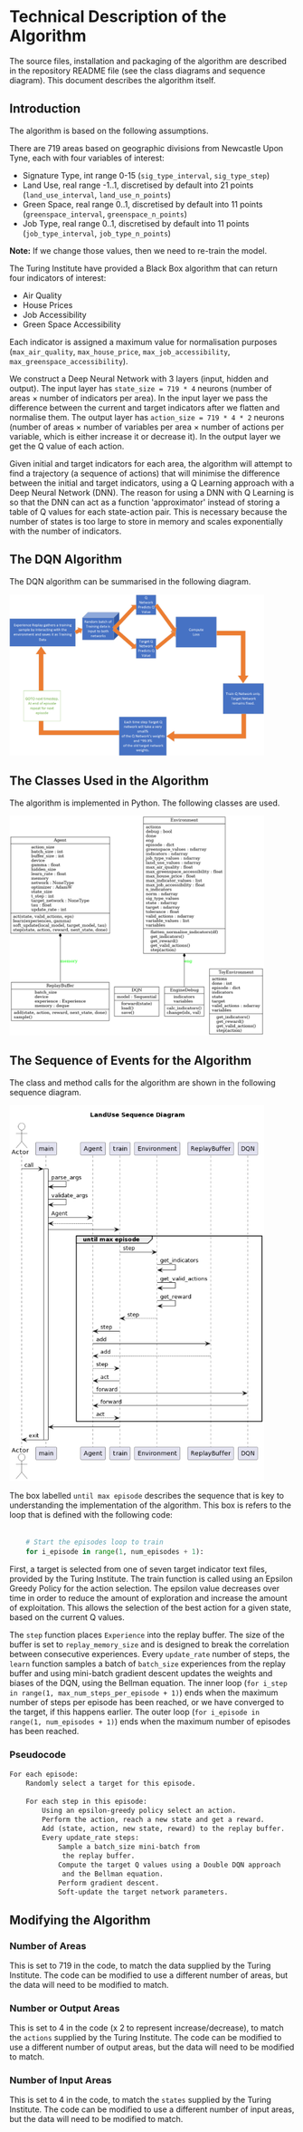 # Technical Description of the Algorithm

The source files, installation and packaging of the algorithm are described in the repository README file (see the class diagrams and sequence diagram). This document describes the algorithm itself.

## Introduction

The algorithm is based on the following assumptions.

There are 719 areas based on geographic divisions from Newcastle Upon Tyne, each with four variables of interest:

* Signature Type, int range 0-15 (`sig_type_interval`, `sig_type_step`)
* Land Use, real range -1..1, discretised by default into 21 points (`land_use_interval`, `land_use_n_points`)
* Green Space, real range 0..1, discretised by default into 11 points (`greenspace_interval`, `greenspace_n_points`)
* Job Type, real range 0..1, discretised by default into 11 points (`job_type_interval`, `job_type_n_points`)

**Note:** If we change those values, then we need to re-train the model.

The Turing Institute have provided a Black Box algorithm that can return four indicators of interest:

* Air Quality
* House Prices
* Job Accessibility
* Green Space Accessibility

Each indicator is assigned a maximum value for normalisation purposes (`max_air_quality`, `max_house_price`, `max_job_accessibility`, `max_greenspace_accessibility`).

We construct a Deep Neural Network with 3 layers (input, hidden and output). The input layer has `state_size = 719 * 4` neurons (number of areas × number of indicators per area). In the input layer we pass the difference between the current and target indicators after we flatten and normalise them. The output layer has `action_size = 719 * 4 * 2` neurons (number of areas × number of variables per area × number of actions per variable, which is either increase it or decrease it). In the output layer we get the Q value of each action.

Given initial and target indicators for each area, the algorithm will attempt to find a trajectory (a sequence of actions) that will minimise the difference between the initial and target indicators, using a Q Learning approach with a Deep Neural Network (DNN). The reason for using a DNN with Q Learning is so that the DNN can act as a function 'approximator' instead of storing a table of Q values for each state-action pair. This is necessary because the number of states is too large to store in memory and scales exponentially with the number of indicators.

## The DQN Algorithm

The DQN algorithm can be summarised in the following diagram.

<img src="./docs/DQN1.png" alt="The DQN algorithm" width="450" />

## The Classes Used in the Algorithm

The algorithm is implemented in Python. The following classes are used.

<img src="./docs/classes.png" alt="class diagram" width="450" />

## The Sequence of Events for the Algorithm

The class and method calls for the algorithm are shown in the following sequence diagram.

<img src="./docs/plantUML_Seq.png" alt="package diagram" width="450" /> 

The box labelled `until max episode` describes the sequence that is key to understanding the implementation of the algorithm. This box is refers to the loop that is defined with the following code:

```python

    # Start the episodes loop to train
    for i_episode in range(1, num_episodes + 1):
```

First, a target is selected from one of seven target indicator text files, provided by the Turing Institute. The train function is called using an Epsilon Greedy Policy for the action selection. The epsilon value decreases over time in order to reduce the amount of exploration and increase the amount of exploitation. This allows the selection of the best action for a given state, based on the current Q values.

The `step` function places `Experience` into the replay buffer. The size of the buffer is set to `replay_memory_size` and is designed to break the correlation between consecutive experiences. Every `update_rate` number of steps, the `learn` function samples a batch of `batch_size` experiences from the replay buffer and using mini-batch gradient descent updates the weights and biases of the DQN, using the Bellman equation. The inner loop (`for i_step in range(1, max_num_steps_per_episode + 1)`) ends when the maximum number of steps per episode has been reached, or we have converged to the target, if this happens earlier. The outer loop (`for i_episode in range(1, num_episodes + 1)`) ends when the maximum number of episodes has been reached.

### Pseudocode

```
For each episode:
	Randomly select a target for this episode.
	
	For each step in this episode:
		Using an epsilon-greedy policy select an action.
		Perform the action, reach a new state and get a reward.
		Add (state, action, new state, reward) to the replay buffer.
		Every update_rate steps:
			Sample a batch_size mini-batch from
			 the replay buffer.
			Compute the target Q values using a Double DQN approach
			 and the Bellman equation.
			Perform gradient descent.
			Soft-update the target network parameters.
```

## Modifying the Algorithm

### Number of Areas

This is set to 719 in the code, to match the data supplied by the Turing Institute. The code can be modified to use a different number of areas, but the data will need to be modified to match.

### Number or Output Areas

This is set to 4 in the code (x 2 to represent increase/decrease), to match the `actions` supplied by the Turing Institute. The code can be modified to use a different number of output areas, but the data will need to be modified to match.


### Number of Input Areas

This is set to 4 in the code, to match the `states` supplied by the Turing Institute. The code can be modified to use a different number of input areas, but the data will need to be modified to match.
